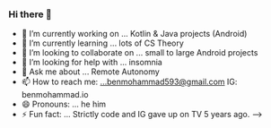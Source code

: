 ### Hi there 👋



- 🔭 I’m currently working on ... Kotlin & Java projects (Android)
- 🌱 I’m currently learning ... lots of CS Theory
- 👯 I’m looking to collaborate on ... small to large Android projects
- 🤔 I’m looking for help with ... insomnia
- 💬 Ask me about ... Remote Autonomy
- 📫 How to reach me: ...benmohammad593@gmail.com IG: benmohammad.io
- 😄 Pronouns: ... he him 
- ⚡ Fun fact: ... Strictly code and IG gave up on TV 5 years ago.
-->
